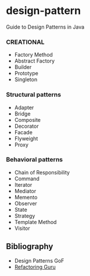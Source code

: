 # design-pattern

Guide to Design Patterns in Java
 

### CREATIONAL
 - Factory Method
- Abstract Factory
- Builder
- Prototype
- Singleton

### Structural patterns
- Adapter
- Bridge
- Composite
- Decorator
- Facade
- Flyweight
- Proxy

### Behavioral patterns
- Chain of Responsibility
- Command
- Iterator
- Mediator
- Memento
- Observer
- State
- Strategy
- Template Method
- Visitor

## Bibliography

 - Design Patterns GoF
 - [Refactoring Guru](https://refactoring.guru/)